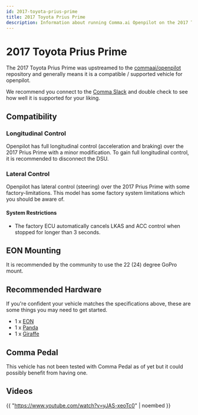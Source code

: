 ```yaml
---
id: 2017-toyota-prius-prime
title: 2017 Toyota Prius Prime
description: Information about running Comma.ai Openpilot on the 2017 Toyota Prius Prime
---
```

# 2017 Toyota Prius Prime

The 2017 Toyota Prius Prime was upstreamed to the [commaai/openpilot](https://github.com/commaai/openpilot) repository and generally means it is a compatible / supported vehicle for openpilot.

We recommend you connect to the [Comma Slack](https://slack.comma.ai) and double check to see how well it is supported for your liking.

## Compatibility

### Longitudinal Control

Openpilot has full longitudinal control (acceleration and braking) over the 2017 Prius Prime with a minor modification.
To gain full longitudinal control, it is recommended to disconnect the DSU.

### Lateral Control

Openpilot has lateral control (steering) over the 2017 Prius Prime with some factory-limitations.
This model has some factory system limitations which you should be aware of.

#### System Restrictions

* The factory ECU automatically cancels LKAS and ACC control when stopped for longer than 3 seconds.

## EON Mounting

It is recommended by the community to use the 22 (24) degree GoPro mount.

## Recommended Hardware

If you're confident your vehicle matches the specifications above, these are some things you may need to get started.

* 1 x [EON](/hardware/eon/)
* 1 x [Panda](/hardware/panda/)
* 1 x [Giraffe](/hardware/giraffe/)

## Comma Pedal

This vehicle has not been tested with Comma Pedal as of yet but it could possibly benefit from having one.


## Videos

{{ "https://www.youtube.com/watch?v=yJAS-xeoTc0" | noembed }}



